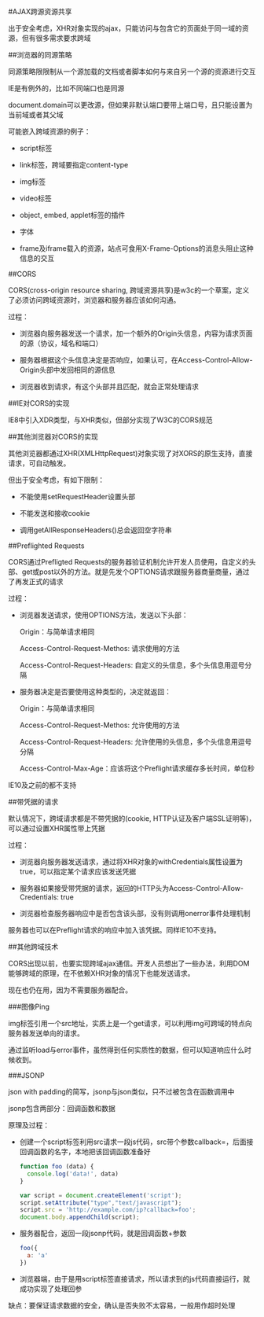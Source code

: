 #AJAX跨源资源共享

出于安全考虑，XHR对象实现的ajax，只能访问与包含它的页面处于同一域的资源，但有很多需求要求跨域

##浏览器的同源策略

同源策略限限制从一个源加载的文档或者脚本如何与来自另一个源的资源进行交互

IE是有例外的，比如不同端口也是同源

document.domain可以更改源，但如果非默认端口要带上端口号，且只能设置为当前域或者其父域

可能嵌入跨域资源的例子：

- script标签

- link标签，跨域要指定content-type

- img标签

- video标签

- object, embed, applet标签的插件

- 字体

- frame及iframe载入的资源，站点可食用X-Frame-Options的消息头阻止这种信息的交互

##CORS

CORS(cross-origin resource sharing, 跨域资源共享)是w3c的一个草案，定义了必须访问跨域资源时，浏览器和服务器应该如何沟通。

过程：

- 浏览器向服务器发送一个请求，加一个额外的Origin头信息，内容为请求页面的源（协议，域名和端口）

- 服务器根据这个头信息决定是否响应，如果认可，在Access-Control-Allow-Origin头部中发回相同的源信息

- 浏览器收到请求，有这个头部并且匹配，就会正常处理请求

##IE对CORS的实现

IE8中引入XDR类型，与XHR类似，但部分实现了W3C的CORS规范

##其他浏览器对CORS的实现

其他浏览器都通过XHR(XMLHttpRequest)对象实现了对XORS的原生支持，直接请求，可自动触发。

但出于安全考虑，有如下限制：

- 不能使用setRequestHeader设置头部

- 不能发送和接收cookie

- 调用getAllResponseHeaders()总会返回空字符串

##Preflighted Requests

CORS通过Prefligted Requests的服务器验证机制允许开发人员使用，自定义的头部、get或post以外的方法。就是先发个OPTIONS请求跟服务器商量商量，通过了再发正式的请求

过程：

- 浏览器发送请求，使用OPTIONS方法，发送以下头部：

  Origin：与简单请求相同

  Access-Control-Request-Methos: 请求使用的方法

  Access-Control-Request-Headers: 自定义的头信息，多个头信息用逗号分隔

- 服务器决定是否要使用这种类型的，决定就返回：

  Origin：与简单请求相同

  Access-Control-Request-Methos: 允许使用的方法

  Access-Control-Request-Headers: 允许使用的头信息，多个头信息用逗号分隔

  Access-Control-Max-Age：应该将这个Preflight请求缓存多长时间，单位秒

IE10及之前的都不支持

##带凭据的请求

默认情况下，跨域请求都是不带凭据的(cookie, HTTP认证及客户端SSL证明等)，可以通过设置XHR属性带上凭据

过程：

- 浏览器向服务器发送请求，通过将XHR对象的withCredentials属性设置为true，可以指定某个请求应该发送凭据

- 服务器如果接受带凭据的请求，返回的HTTP头为Access-Control-Allow-Credentials: true

- 浏览器检查服务器响应中是否包含该头部，没有则调用onerror事件处理机制

服务器也可以在Preflight请求的响应中加入该凭据。同样IE10不支持。

##其他跨域技术

CORS出现以前，也要实现跨域ajax通信。开发人员想出了一些办法，利用DOM能够跨域的原理，在不依赖XHR对象的情况下也能发送请求。

现在也仍在用，因为不需要服务器配合。

###图像Ping

img标签引用一个src地址，实质上是一个get请求，可以利用img可跨域的特点向服务器发送单向的请求。

通过监听load与error事件，虽然得到任何实质性的数据，但可以知道响应什么时候收到。

###JSONP

json with padding的简写，jsonp与json类似，只不过被包含在函数调用中

jsonp包含两部分：回调函数和数据

原理及过程：

- 创建一个script标签利用src请求一段js代码，src带个参数callback=，后面接回调函数的名字，本地把该回调函数准备好

  ```js
  function foo (data) {
    console.log('data!', data)
  }

  var script = document.createElement('script');
  script.setAttribute("type","text/javascript");
  script.src = 'http://example.com/ip?callback=foo';
  document.body.appendChild(script);
  ```

- 服务器配合，返回一段jsonp代码，就是回调函数+参数

  ```js
  foo({
    a: 'a'
  })
  ```

- 浏览器端，由于是用script标签直接请求，所以请求到的js代码直接运行，就成功实现了处理回参

缺点：要保证请求数据的安全，确认是否失败不太容易，一般用作超时处理
